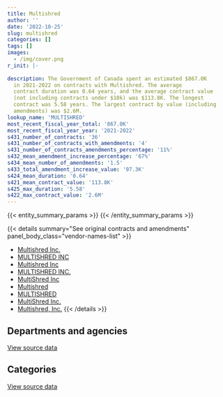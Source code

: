 ```yaml
---
title: Multishred
author: ''
date: '2022-10-25'
slug: multishred
categories: []
tags: []
images:
  - /img/cover.png
r_init: |-
  
description: The Government of Canada spent an estimated $867.0K
  in 2021-2022 on contracts with Multishred. The average
  contract duration was 0.64 years, and the average contract value
  (not including contracts under $10k) was $113.8K. The longest
  contract was 5.58 years. The largest contract by value (including
  amendments) was $2.6M.
lookup_name: 'MULTISHRED'
most_recent_fiscal_year_total: '867.0K'
most_recent_fiscal_year_year: '2021-2022'
s431_number_of_contracts: '36'
s431_number_of_contracts_with_amendments: '4'
s431_number_of_contracts_amendments_percentage: '11%'
s432_mean_amendment_increase_percentage: '67%'
s434_mean_number_of_amendments: '1.5'
s433_total_amendment_increase_value: '97.3K'
s424_mean_duration: '0.64'
s421_mean_contract_value: '113.8K'
s425_max_duration: '5.58'
s422_max_contract_value: '2.6M'
---
```


<script src="/rmarkdown-libs/htmlwidgets/htmlwidgets.js"></script>
<link href="/rmarkdown-libs/datatables-css/datatables-crosstalk.css" rel="stylesheet" />
<script src="/rmarkdown-libs/datatables-binding/datatables.js"></script>
<script src="/rmarkdown-libs/jquery/jquery-3.6.0.min.js"></script>
<link href="/rmarkdown-libs/dt-core-bootstrap/css/dataTables.bootstrap.min.css" rel="stylesheet" />
<link href="/rmarkdown-libs/dt-core-bootstrap/css/dataTables.bootstrap.extra.css" rel="stylesheet" />
<script src="/rmarkdown-libs/dt-core-bootstrap/js/jquery.dataTables.min.js"></script>
<script src="/rmarkdown-libs/dt-core-bootstrap/js/dataTables.bootstrap.min.js"></script>
<link href="/rmarkdown-libs/crosstalk/css/crosstalk.min.css" rel="stylesheet" />
<script src="/rmarkdown-libs/crosstalk/js/crosstalk.min.js"></script>
<script src="/rmarkdown-libs/htmlwidgets/htmlwidgets.js"></script>
<link href="/rmarkdown-libs/datatables-css/datatables-crosstalk.css" rel="stylesheet" />
<script src="/rmarkdown-libs/datatables-binding/datatables.js"></script>
<script src="/rmarkdown-libs/jquery/jquery-3.6.0.min.js"></script>
<link href="/rmarkdown-libs/dt-core-bootstrap/css/dataTables.bootstrap.min.css" rel="stylesheet" />
<link href="/rmarkdown-libs/dt-core-bootstrap/css/dataTables.bootstrap.extra.css" rel="stylesheet" />
<script src="/rmarkdown-libs/dt-core-bootstrap/js/jquery.dataTables.min.js"></script>
<script src="/rmarkdown-libs/dt-core-bootstrap/js/dataTables.bootstrap.min.js"></script>
<link href="/rmarkdown-libs/crosstalk/css/crosstalk.min.css" rel="stylesheet" />
<script src="/rmarkdown-libs/crosstalk/js/crosstalk.min.js"></script>

{{< entity_summary_params >}}
{{< /entity_summary_params >}}

{{< details summary="See original contracts and amendments" panel_body_class="vendor-names-list" >}}
- [Multishred Inc.](https://search.open.canada.ca/en/ct/?sort=contract_value_f%20desc&page=1&search_text=%22Multishred%20Inc.%22)
- [MULTISHRED INC](https://search.open.canada.ca/en/ct/?sort=contract_value_f%20desc&page=1&search_text=%22MULTISHRED%20INC%22)
- [Multishred Inc](https://search.open.canada.ca/en/ct/?sort=contract_value_f%20desc&page=1&search_text=%22Multishred%20Inc%22)
- [MULTISHRED INC.](https://search.open.canada.ca/en/ct/?sort=contract_value_f%20desc&page=1&search_text=%22MULTISHRED%20INC.%22)
- [MultiShred Inc](https://search.open.canada.ca/en/ct/?sort=contract_value_f%20desc&page=1&search_text=%22MultiShred%20Inc%22)
- [Multishred](https://search.open.canada.ca/en/ct/?sort=contract_value_f%20desc&page=1&search_text=%22Multishred%22)
- [MULTISHRED](https://search.open.canada.ca/en/ct/?sort=contract_value_f%20desc&page=1&search_text=%22MULTISHRED%22)
- [MultiShred Inc.](https://search.open.canada.ca/en/ct/?sort=contract_value_f%20desc&page=1&search_text=%22MultiShred%20Inc.%22)
- [Multishred, Inc.](https://search.open.canada.ca/en/ct/?sort=contract_value_f%20desc&page=1&search_text=%22Multishred%2c%20Inc.%22)
{{< /details >}}

## Departments and agencies

<div id="htmlwidget-1" style="width:100%;height:auto;" class="datatables html-widget"></div>
<script type="application/json" data-for="htmlwidget-1">{"x":{"style":"bootstrap","filter":"none","vertical":false,"data":[["<a href=\"/departments/cic/\">Immigration, Refugees and Citizenship Canada<\/a>","<a href=\"/departments/dfatd-maecd/\">Global Affairs Canada<\/a>","<a href=\"/departments/dnd-mdn/\">National Defence<\/a>","<a href=\"/departments/hc-sc/\">Health Canada<\/a>","<a href=\"/departments/ic/\">Innovation, Science and Economic Development Canada<\/a>","<a href=\"/departments/nrcan-rncan/\">Natural Resources Canada<\/a>","<a href=\"/departments/pco-bcp/\">Privy Council Office<\/a>","<a href=\"/departments/psc-cfp/\">Public Service Commission of Canada<\/a>","<a href=\"/departments/pwgsc-tpsgc/\">Public Services and Procurement Canada<\/a>","<a href=\"/departments/rcmp-grc/\">Royal Canadian Mounted Police<\/a>","<a href=\"/departments/ssc-spc/\">Shared Services Canada<\/a>","<a href=\"/departments/tbs-sct/\">Treasury Board of Canada Secretariat<\/a>","<a href=\"/departments/tc/\">Transport Canada<\/a>"],[null,35651.5,304147.36,12093.89,null,null,21388.64,14803,13385.4,null,147783.87,36299.75,null],[21325.36,117296.38,621086.27,null,null,11275.14,null,null,null,12802.79,null,45775.56,11469.5],[null,72421.07,492456.21,2321.92,10062.19,null,null,null,null,null,null,null,null],[null,56050.78,709413.65,54178.08,47323.76,null,null,null,null,null,null,null,null]],"container":"<table class=\"table table-striped table-hover row-border order-column display\">\n  <thead>\n    <tr>\n      <th>Department<\/th>\n      <th>2018-2019<\/th>\n      <th>2019-2020<\/th>\n      <th>2020-2021<\/th>\n      <th>2021-2022<\/th>\n    <\/tr>\n  <\/thead>\n<\/table>","options":{"order":[[4,"desc"]],"pageLength":10,"autoWidth":true,"columnDefs":[{"targets":1,"render":"function(data, type, row, meta) {\n    return type !== 'display' ? data : DTWidget.formatCurrency(data, \"$\", 2, 3, \",\", \".\", true, null);\n  }"},{"targets":2,"render":"function(data, type, row, meta) {\n    return type !== 'display' ? data : DTWidget.formatCurrency(data, \"$\", 2, 3, \",\", \".\", true, null);\n  }"},{"targets":3,"render":"function(data, type, row, meta) {\n    return type !== 'display' ? data : DTWidget.formatCurrency(data, \"$\", 2, 3, \",\", \".\", true, null);\n  }"},{"targets":4,"render":"function(data, type, row, meta) {\n    return type !== 'display' ? data : DTWidget.formatCurrency(data, \"$\", 2, 3, \",\", \".\", true, null);\n  }"},{"width":"16%","targets":[1,2,3,4]},{"className":"dt-right","targets":[1,2,3,4]}],"orderClasses":false}},"evals":["options.columnDefs.0.render","options.columnDefs.1.render","options.columnDefs.2.render","options.columnDefs.3.render"],"jsHooks":[]}</script>
<p class="text-right">
<a href="https://github.com/GoC-Spending/contracts-data/tree/main/data/out/vendors/multishred/summary_by_fiscal_year_by_department.csv" class="source-data-link btn btn-link">View source data</a>
</p>

## Categories

<div id="htmlwidget-2" style="width:100%;height:auto;" class="datatables html-widget"></div>
<script type="application/json" data-for="htmlwidget-2">{"x":{"style":"bootstrap","filter":"none","vertical":false,"data":[["<a href=\"/categories/facilities_and_construction/\">Facilities and construction<\/a>","<a href=\"/categories/office_management/\">Office management<\/a>","<a href=\"/categories/defence/\">Defence<\/a>","<a href=\"/categories/professional_services/\">Professional services<\/a>","<a href=\"/categories/information_technology/\">Information technology<\/a>","<a href=\"/categories/industrial_products_and_services/\">Industrial products and services<\/a>"],[26049.39,64488.15,null,null,147783.87,347232],[null,135631.59,10455.9,null,12802.79,682140.72],[null,80846.63,null,10062.19,2321.92,484030.65],[15740.79,46704.18,131924.63,47323.76,54178.08,571094.82]],"container":"<table class=\"table table-striped table-hover row-border order-column display\">\n  <thead>\n    <tr>\n      <th>Category<\/th>\n      <th>2018-2019<\/th>\n      <th>2019-2020<\/th>\n      <th>2020-2021<\/th>\n      <th>2021-2022<\/th>\n    <\/tr>\n  <\/thead>\n<\/table>","options":{"order":[[4,"desc"]],"dom":"t","pageLength":30,"autoWidth":true,"columnDefs":[{"targets":1,"render":"function(data, type, row, meta) {\n    return type !== 'display' ? data : DTWidget.formatCurrency(data, \"$\", 2, 3, \",\", \".\", true, null);\n  }"},{"targets":2,"render":"function(data, type, row, meta) {\n    return type !== 'display' ? data : DTWidget.formatCurrency(data, \"$\", 2, 3, \",\", \".\", true, null);\n  }"},{"targets":3,"render":"function(data, type, row, meta) {\n    return type !== 'display' ? data : DTWidget.formatCurrency(data, \"$\", 2, 3, \",\", \".\", true, null);\n  }"},{"targets":4,"render":"function(data, type, row, meta) {\n    return type !== 'display' ? data : DTWidget.formatCurrency(data, \"$\", 2, 3, \",\", \".\", true, null);\n  }"},{"width":"16%","targets":[1,2,3,4]},{"className":"dt-right","targets":[1,2,3,4]}],"orderClasses":false,"lengthMenu":[10,25,30,50,100]}},"evals":["options.columnDefs.0.render","options.columnDefs.1.render","options.columnDefs.2.render","options.columnDefs.3.render"],"jsHooks":[]}</script>
<p class="text-right">
<a href="https://github.com/GoC-Spending/contracts-data/tree/main/data/out/vendors/multishred/summary_by_fiscal_year_by_category.csv" class="source-data-link btn btn-link">View source data</a>
</p>
